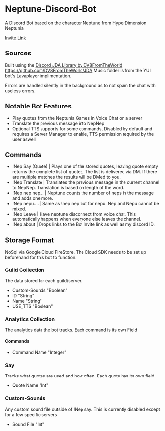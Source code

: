 # Neptune-Discord-Bot
A Discord Bot based on the character Neptune from HyperDimension Neptunia

[Invite Link](https://discordapp.com/api/oauth2/authorize?client_id=545565550768816138&permissions=37087296&scope=bot)

## Sources
Built using the [Discord JDA Library by DV8FromTheWorld](https://github.com/DV8FromTheWorld/JDA)
https://github.com/DV8FromTheWorld/JDA
Music folder is from the YUI bot's Lavaplayer implimentation.

Errors are handled silently in the background as to not spam the chat with useless errors.

## Notable Bot Features
* Play quotes from the Neptunia Games in Voice Chat on a server
* Translate the previous message into NepNep
* Optional TTS supports for some commands, Disabled by default and requires a Server Manager to enable, TTS permission required by the user aswell

## Commands
* !Nep Say (Quote) | Plays one of the stored quotes, leaving quote empty returns the complete list of quotes, The list is delivered via DM. If there are multiple matches the results will be DMed to you.
* !Nep Translate   | Translates the previous message in the current channel to NepNep. Translation is based on length of the word.
* !Nep nep nep...  | Neptune counts the number of neps in the message and adds one more.
* !Nep nepu....    | Same as !nep nep but for nepu. Nep and Nepu cannot be mixed.
* !Nep Leave       | Have neptune disconnect from voice chat. This automatically happens when everyone else leaves the channel.
* !Nep about       | Drops links to the Bot Invite link as well as my discord ID.


## Storage Format

NoSql via Google Cloud FireStore. The Cloud SDK needs to be set up beforehand for this bot to function.

### Guild Collection
The data stored for each guild/server.

* Custom-Sounds "Boolean"
* ID "String"            
* Name "String"          
* USE_TTS "Boolean"   

### Analytics Collection
The analytics data the bot tracks. Each command is its own Field

#### Commands
* Command Name "Integer"

### Say
Tracks what quotes are used and how often. Each quote has its own field.

* Quote Name "Int"

### Custom-Sounds
Any custom sound file outside of !Nep say. This is currently disabled except for a few specific servers

* Sound File "Int"
